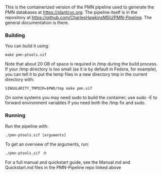 This is the containerized version of the PMN pipeline used to generate the PMN databases at https://plantcyc.org. The pipeline itself is in the repository at https://github.com/CharlesHawkinsMSU/PMN-Pipeline. The general documentation is there.

### Building
You can build it using:

    make pmn-ptools.sif

Note that about 20 GB of space is required in /tmp during the build process. If your /tmp directory is too small (as it is by default in Fedora, for example), you can tell it to put the temp files in a new directory tmp  in the current directory with:

    SINGULARITY_TMPDIR=$PWD/tmp make pmn.sif

On some systems you may need sudo to build the container; use sudo -E to forward environment variables if you need both the /tmp fix and sudo.

### Running
Run the pipeline with:

    ./pmn-ptools.sif [arguments]

To get an overview of the arguments, run:

    ./pmn-ptools.sif -h

For a full manual and quickstart guide, see the Manual.md and Quickstart.md files in the PMN-Pipeline repo linked above
